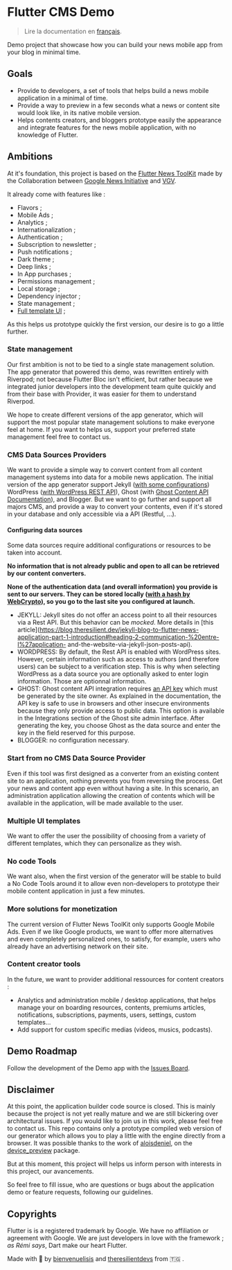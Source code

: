 # Flutter CMS Demo

> Lire la documentation en [français](https://github.com/bienvenuelisis/flutter_cms_demo/blob/main/README-FR.md).

Demo project that showcase how you can build your news mobile app from your blog in minimal time.

## Goals

* Provide to developers, a set of tools that helps build a news mobile application in a minimal of time.
* Provide a way to preview in a few seconds what a news or content site would look like, in its native mobile version.
* Helps contents creators, and bloggers prototype easily the appearance and integrate features for the news mobile application, with no knowledge of Flutter.

## Ambitions

At it's foundation, this project is based on the [Flutter News ToolKit](https://github.com/flutter/news_toolkit) made by the Collaboration between [Google News Initiative](https://newsinitiative.withgoogle.com/) and [VGV](https://verygood.ventures/blog/flutter-news-toolkit-an-advantage-for-publishers-powered-by-vgv).

It already come with features like :

* Flavors ;
* Mobile Ads ;
* Analytics ;
* Internationalization ;
* Authentication ;
* Subscription to newsletter ;
* Push notifications ;
* Dark theme ;
* Deep links ;
* In App purchases ;
* Permissions management ;
* Local storage ;
* Dependency injector ;
* State management ;
* [Full template UI](https://www.figma.com/file/zeVmZvoe3x5EU2YBE49vet/Flutter-News-Toolkit-(Community)?type=design&node-id=13-3139&mode=design&t=h73yFWhDqipnTncQ-0) ;

As this helps us prototype quickly the first version, our desire is to go a little further.

### State management

Our first ambition is not to be tied to a single state management solution. The app generator that powered this demo, was rewritten entirely with Riverpod; not because Flutter Bloc isn't efficient, but rather because we integrated junior developers into the development team quite quickly and from their base with Provider, it was easier for them to understand Riverpod.

We hope to create different versions of the app generator, which will support the most popular state management solutions to make everyone feel at home. If you want to helps us, support your preferred state management feel free to contact us.

### CMS Data Sources Providers

We want to provide a simple way to convert content from all content management systems into data for a mobile news application. The initial version of the app generator support Jekyll ([with some configurations](https://blog.theresilient.dev/jekyll-blog-to-flutter-news-application-part-1-introduction#heading-2-communication-between-the-application-and-the-website-via-jekyll-json-posts-api)) WordPress ([with WordPress REST API](https://developer.wordpress.org/rest-api/reference/)), Ghost (with [Ghost Content API Documentation](https://ghost.org/docs/content-api/)), and Blogger. But we want to go further and support all majors CMS, and provide a way to convert your contents, even if it's stored in your database and only accessible via a API (Restful, ...).

#### Configuring data sources

Some data sources require additional configurations or resources to be taken into account.

**No information that is not already public and open to all can be retrieved by our content converters.**

**None of the authentication data (and overall information) you provide is sent to our servers. They can be stored locally ([with a hash by WebCrypto](https://pub.dev/packages/flutter_secure_storage#configure-web-version)), so you go to the last site you configured at launch.**

* JEKYLL: Jekyll sites do not offer an access point to all their resources via a Rest API. But this behavior can be _mocked_. More details in [this article](<https://blog.theresilient.dev/jekyll-blog-to-flutter-news-application-part-1-introduction#heading-2-communication-%20entre-l%27application-> and-the-website-via-jekyll-json-posts-api).
* WORDPRESS: By default, the Rest API is enabled with WordPress sites. However, certain information such as access to authors (and therefore users) can be subject to a verification step. This is why when selecting WordPress as a data source you are optionally asked to enter login information. Those are optionnal information.
* GHOST: Ghost content API integration requires [an API key](https://ghost.org/docs/content-api/#key) which must be generated by the site owner. As explained in the documentation, the API key is safe to use in browsers and other insecure environments because they only provide access to public data. This option is available in the Integrations section of the Ghost site admin interface. After generating the key, you choose Ghost as the data source and enter the key in the field reserved for this purpose.
* BLOGGER: no configuration necessary.

### Start from no CMS Data Source Provider

Even if this tool was first designed as a converter from an existing content site to an application, nothing prevents you from reversing the process. Get your news and content app even without having a site. In this scenario, an administration application allowing the creation of contents which will be available in the application, will be made available to the user.

### Multiple UI templates

We want to offer the user the possibility of choosing from a variety of different templates, which they can personalize as they wish.

### No code Tools

We want also, when the first version of the generator will be stable to build a No Code Tools around it to allow even non-developers to prototype their mobile content application in just a few minutes.

### More solutions for monetization

The current version of Flutter News ToolKit only supports Google Mobile Ads. Even if we like Google products, we want to offer more alternatives and even completely personalized ones, to satisfy, for example, users who already have an advertising network on their site.

### Content creator tools

In the future, we want to provider additional ressources for content creators :

* Analytics and administration mobile / desktop applications, that helps manage your on boarding resources, contents, premiums articles, notifications, subscriptions, payments, users, settings, custom templates...
* Add support for custom specific medias (videos, musics, podcasts).

## Demo Roadmap

Follow the development of the Demo app with the [Issues Board](https://github.com/bienvenuelisis/flutter_cms_demo/issues).

## Disclaimer

At this point, the application builder code source is closed. This is mainly because the project is not yet really mature and we are still bickering over architectural issues. If you would like to join us in this work, please feel free to contact us. This repo contains only a prototype compiled web version of our generator which allows you to play a little with the engine directly from a browser. It was possible thanks to the work of [aloisdeniel](https://github.com/aloisdeniel), on the [device_preview](https://github.com/aloisdeniel/flutter_device_preview) package.

But at this moment, this project will helps us inform person with interests in this project, our avancements.

So feel free to fill issue, who are questions or bugs about the application demo or feature requests, following our guidelines.

## Copyrights

Flutter is is a registered trademark by Google. We have no affiliation or agreement with Google. We are just developers in love with the framework ; _as Rémi says_, Dart make our heart Flutter.

Made with 💙 by [bienvenuelisis](https://kokou.theresilient.dev/) and [theresilientdevs](https://theresilient.dev/) from 🇹🇬 .
